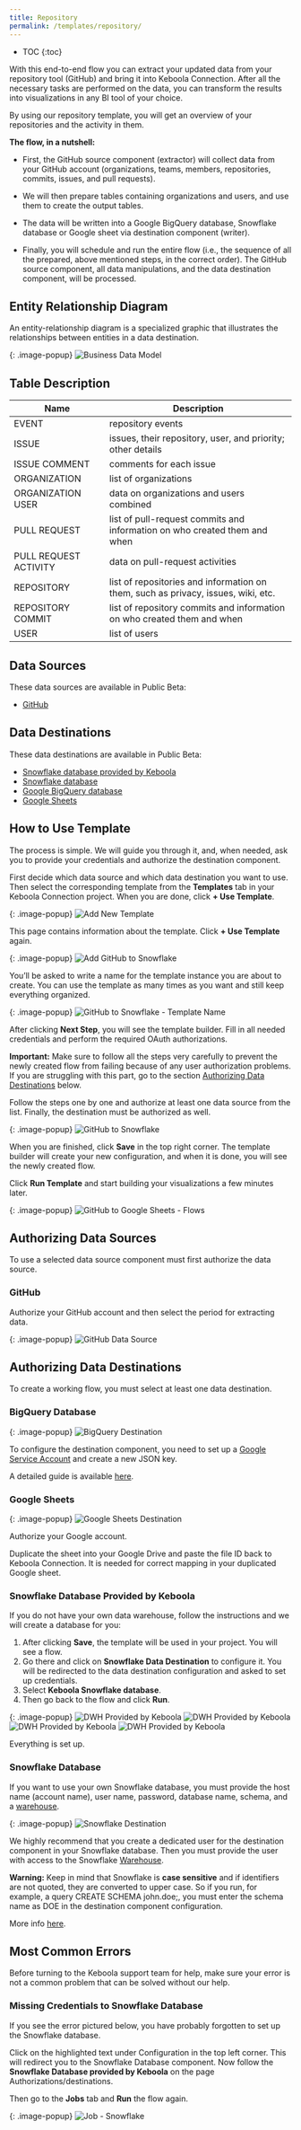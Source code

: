 ```yaml
---
title: Repository
permalink: /templates/repository/
---
```


* TOC
{:toc}

With this end-to-end flow you can extract your updated data from your repository tool (GitHub) and bring it into Keboola Connection. 
After all the necessary tasks are performed on the data, you can transform the results into visualizations in any BI tool of your choice.

By using our repository template, you will get an overview of your repositories and the activity in them.

**The flow, in a nutshell:**

- First, the GitHub source component (extractor) will collect data from your GitHub account (organizations, teams, members, repositories, commits, issues, and pull requests).

- We will then prepare tables containing organizations and users, and use them to create the output tables.

- The data will be written into a Google BigQuery database, Snowflake database or Google sheet via destination component (writer).

- Finally, you will schedule and run the entire flow (i.e., the sequence of all the prepared, above mentioned steps, in the correct order). The GitHub source component, all data manipulations, and the data destination component, will be processed.

## Entity Relationship Diagram
An entity-relationship diagram is a specialized graphic that illustrates the relationships between entities in a data destination.

{: .image-popup}
![Business Data Model](/templates/repository/business-data-model.png)

## Table Description

| Name | Description |
|---|---|
| EVENT | repository events |
| ISSUE | issues, their repository, user, and priority; other details |
| ISSUE COMMENT | comments for each issue |
| ORGANIZATION | list of organizations |
| ORGANIZATION USER | data on organizations and users combined |
| PULL REQUEST | list of pull-request commits and information on who created them and when |
| PULL REQUEST ACTIVITY | data on pull-request activities |
| REPOSITORY | list of repositories and information on them, such as privacy, issues, wiki, etc. |
| REPOSITORY COMMIT | list of repository commits and information on who created them and when |
| USER | list of users |

## Data Sources
These data sources are available in Public Beta:

- [GitHub](https://github.com/)

## Data Destinations
These data destinations are available in Public Beta:

- [Snowflake database provided by Keboola](https://help.keboola.com/components/writers/database/snowflake/)
- [Snowflake database](https://www.snowflake.com/)
- [Google BigQuery database](https://cloud.google.com/bigquery/) 
- [Google Sheets](https://www.google.com/sheets/about/)

## How to Use Template
The process is simple. We will guide you through it, and, when needed, ask you to provide your credentials and authorize the destination component.

First decide which data source and which data destination you want to use. Then select the corresponding template from the **Templates** tab in your Keboola Connection project. When you are done, click **+ Use Template**.

{: .image-popup}
![Add New Template](/templates/repository/add-new-template.png)

This page contains information about the template. Click **+ Use Template** again.

{: .image-popup}
![Add GitHub to Snowflake](/templates/repository/add-github-to-snowflake.png)

You’ll be asked to write a name for the template instance you are about to create. You can use the template as many times as you want 
and still keep everything organized.

{: .image-popup}
![GitHub to Snowflake - Template Name](/templates/repository/github-to-snowflake-name.png)

After clicking **Next Step**, you will see the template builder. Fill in all needed credentials and 
perform the required OAuth authorizations. 

**Important:** Make sure to follow all the steps very carefully to prevent the newly created flow from failing because of any user 
authorization problems. If you are struggling with this part, go to the section [Authorizing Data Destinations](/templates/repository/#authorizing-data-destinations) below.

Follow the steps one by one and authorize at least one data source from the list. Finally, the destination must be authorized as well.

{: .image-popup}
![GitHub to Snowflake](/templates/repository/github-to-snowflake-steps.png)

When you are finished, click **Save** in the top right corner. The template builder will create your new configuration, and 
when it is done, you will see the newly created flow. 

Click **Run Template** and start building your visualizations a few minutes later. 

{: .image-popup}
![GitHub to Google Sheets - Flows](/templates/repository/github-to-snowflake-flow.png)

## Authorizing Data Sources
To use a selected data source component must first authorize the data source.

### GitHub
Authorize your GitHub account and then select the period for extracting data.

{: .image-popup}
![GitHub Data Source](/templates/repository/github-data-source.png)

## Authorizing Data Destinations
To create a working flow, you must select at least one data destination.

### BigQuery Database

{: .image-popup}
![BigQuery Destination](/templates/marketing-platforms/bigquery-destination.png)

To configure the destination component, you need to set up a [Google Service Account](https://console.cloud.google.com/iam-admin/serviceaccounts) and create a new JSON key.

A detailed guide is available [here](https://help.keboola.com/components/writers/database/bigquery/).

### Google Sheets

{: .image-popup}
![Google Sheets Destination](/templates/marketing-platforms/google-sheets-destination.png)

Authorize your Google account.

Duplicate the sheet into your Google Drive and paste the file ID back to Keboola Connection. It is needed for correct mapping 
in your duplicated Google sheet. 

### Snowflake Database Provided by Keboola

If you do not have your own data warehouse, follow the instructions and we will create a database for you: 

1. After clicking **Save**, the template will be used in your project. You will see a flow. 
2. Go there and click on **Snowflake Data Destination** to configure it. You will be redirected to the data destination configuration and asked to set up credentials. 
3. Select **Keboola Snowflake database**. 
4. Then go back to the flow and click **Run**. 

{: .image-popup}
![DWH Provided by Keboola](/templates/marketing-platforms/keboola-dwh-instructions1.png)
![DWH Provided by Keboola](/templates/marketing-platforms/keboola-dwh-instructions2.png)
![DWH Provided by Keboola](/templates/marketing-platforms/keboola-dwh-instructions3.png)
![DWH Provided by Keboola](/templates/marketing-platforms/keboola-dwh-instructions4.png)

Everything is set up.

### Snowflake Database

If you want to use your own Snowflake database, you must provide the host name (account name), user name, password, database name, 
schema, and a [warehouse](https://docs.snowflake.net/manuals/user-guide/warehouses.html).

{: .image-popup}
![Snowflake Destination](/templates/marketing-platforms/snowflake-destination.png)

We highly recommend that you create a dedicated user for the destination component in your Snowflake database. Then you must provide 
the user with access to the Snowflake [Warehouse](https://docs.snowflake.net/manuals/user-guide/warehouses.html). 

**Warning:** Keep in mind that Snowflake is **case sensitive** and if identifiers are not quoted, they are converted to upper case. 
So if you run, for example,  a query CREATE SCHEMA john.doe;, you must enter the schema name as DOE in the destination component configuration.

More info [here](https://help.keboola.com/components/writers/database/snowflake/).

## Most Common Errors
Before turning to the Keboola support team for help, make sure your error is not a common problem that can be solved without our help.

### Missing Credentials to Snowflake Database 
If you see the error pictured below, you have probably forgotten to set up the Snowflake database. 

Click on the highlighted text under Configuration in the top left corner. This will redirect you to the Snowflake Database component. Now follow the **Snowflake Database provided by Keboola** on the page Authorizations/destinations. 

Then go to the **Jobs** tab and **Run** the flow again.  

{: .image-popup}
![Job - Snowflake](/templates/ecommerce/snowflake-job.png)
